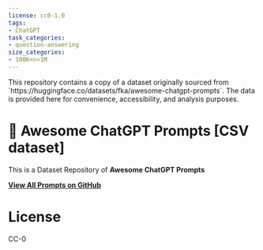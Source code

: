 ```yaml
---
license: cc0-1.0
tags:
- ChatGPT
task_categories:
- question-answering
size_categories:
- 100K<n<1M
---
```

<p>This repository contains a copy of a dataset originally sourced from `https://huggingface.co/datasets/fka/awesome-chatgpt-prompts`. The data is provided here for convenience, accessibility, and analysis purposes.<p>
<p align="center"><h1>🧠 Awesome ChatGPT Prompts [CSV dataset]</h1></p>

This is a Dataset Repository of **Awesome ChatGPT Prompts**

**[View All Prompts on GitHub](https://github.com/f/awesome-chatgpt-prompts)**

# License

CC-0
